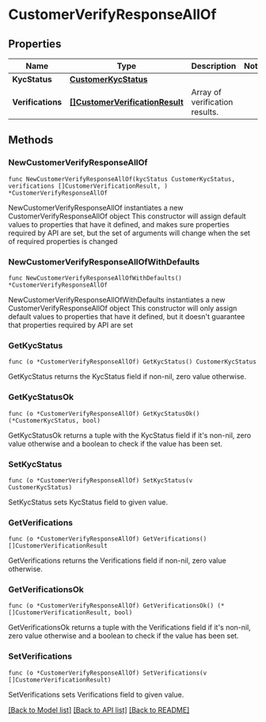 # CustomerVerifyResponseAllOf

## Properties

Name | Type | Description | Notes
------------ | ------------- | ------------- | -------------
**KycStatus** | [**CustomerKycStatus**](CustomerKycStatus.md) |  | 
**Verifications** | [**[]CustomerVerificationResult**](CustomerVerificationResult.md) | Array of verification results. | 

## Methods

### NewCustomerVerifyResponseAllOf

`func NewCustomerVerifyResponseAllOf(kycStatus CustomerKycStatus, verifications []CustomerVerificationResult, ) *CustomerVerifyResponseAllOf`

NewCustomerVerifyResponseAllOf instantiates a new CustomerVerifyResponseAllOf object
This constructor will assign default values to properties that have it defined,
and makes sure properties required by API are set, but the set of arguments
will change when the set of required properties is changed

### NewCustomerVerifyResponseAllOfWithDefaults

`func NewCustomerVerifyResponseAllOfWithDefaults() *CustomerVerifyResponseAllOf`

NewCustomerVerifyResponseAllOfWithDefaults instantiates a new CustomerVerifyResponseAllOf object
This constructor will only assign default values to properties that have it defined,
but it doesn't guarantee that properties required by API are set

### GetKycStatus

`func (o *CustomerVerifyResponseAllOf) GetKycStatus() CustomerKycStatus`

GetKycStatus returns the KycStatus field if non-nil, zero value otherwise.

### GetKycStatusOk

`func (o *CustomerVerifyResponseAllOf) GetKycStatusOk() (*CustomerKycStatus, bool)`

GetKycStatusOk returns a tuple with the KycStatus field if it's non-nil, zero value otherwise
and a boolean to check if the value has been set.

### SetKycStatus

`func (o *CustomerVerifyResponseAllOf) SetKycStatus(v CustomerKycStatus)`

SetKycStatus sets KycStatus field to given value.


### GetVerifications

`func (o *CustomerVerifyResponseAllOf) GetVerifications() []CustomerVerificationResult`

GetVerifications returns the Verifications field if non-nil, zero value otherwise.

### GetVerificationsOk

`func (o *CustomerVerifyResponseAllOf) GetVerificationsOk() (*[]CustomerVerificationResult, bool)`

GetVerificationsOk returns a tuple with the Verifications field if it's non-nil, zero value otherwise
and a boolean to check if the value has been set.

### SetVerifications

`func (o *CustomerVerifyResponseAllOf) SetVerifications(v []CustomerVerificationResult)`

SetVerifications sets Verifications field to given value.



[[Back to Model list]](../README.md#documentation-for-models) [[Back to API list]](../README.md#documentation-for-api-endpoints) [[Back to README]](../README.md)


